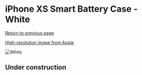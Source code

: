 # iPhone XS Smart Battery Case - White

[Return to previous page](/iphone_x)

[High-resolution image from Apple](https://store.storeimages.cdn-apple.com/8756/as-images.apple.com/is/MRXL2?wid=4500&hei=4500&fmt=png)

<div style="width: 512px"><img src="/almost_uncompressed/MRXL2.webp" alt="White"></div>

## Under construction
